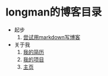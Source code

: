 # longman的博客目录
- 起步
    1. [尝试用markdown写博客](src/md/20170720.md) 
- 关于我
    1. [我的简历](src/md/个人简历.md)
    2. [我的项目](https://github.com/LongmanLee) 
    3. [主页](https://LongmanLee.github.io)
